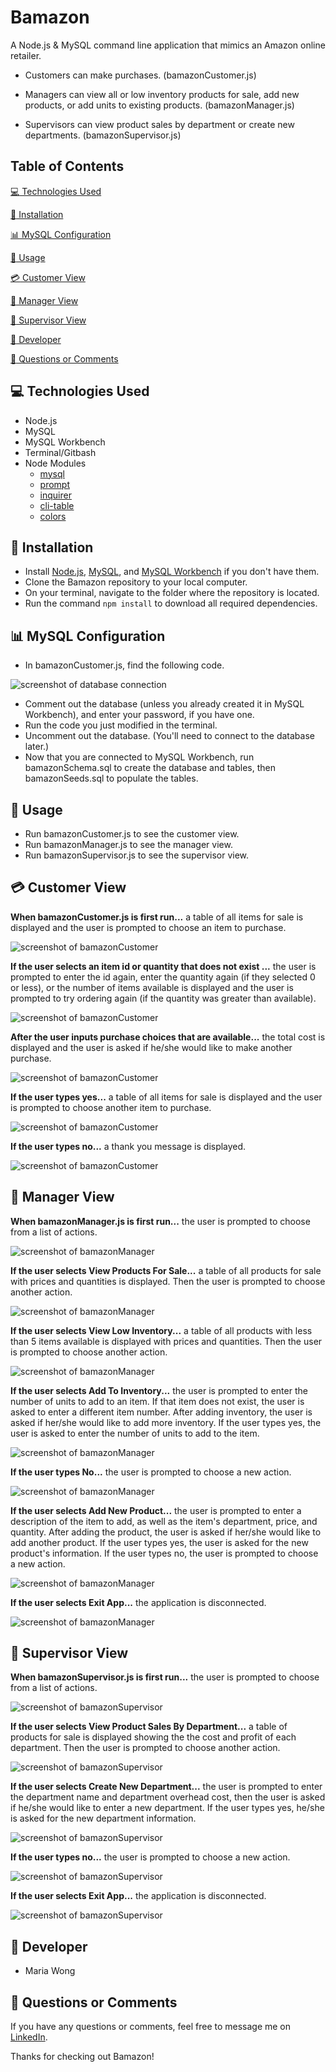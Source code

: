 
# Bamazon

A Node.js & MySQL command line application that mimics an Amazon online retailer.

 - Customers can make purchases. (bamazonCustomer.js)

 - Managers can view all or low inventory products for sale, add new products, or add units to existing products. (bamazonManager.js)

 - Supervisors can view product sales by department or create new departments. (bamazonSupervisor.js)

## Table of Contents

[:computer:  Technologies Used](#technologies-used)

[:dvd:  Installation](#installation)

[:bar_chart:  MySQL Configuration](#mysql-configuration)

[:crystal_ball:  Usage](#usage)

[:credit_card:  Customer View](#customer-view)

[:ledger:  Manager View](#manager-view)

[:briefcase:  Supervisor View](#supervisor-view)

[:bust_in_silhouette:  Developer](#developer)

[:email:  Questions or Comments](#questions-or-comments)


## <a name="technologies-used"></a> :computer: Technologies Used 

* Node.js
* MySQL
* MySQL Workbench
* Terminal/Gitbash
* Node Modules
	* [mysql](https://www.npmjs.com/package/mysql) 
	* [prompt](https://www.npmjs.com/package/prompt)
	* [inquirer](https://www.npmjs.com/package/inquirer) 
	* [cli-table](https://www.npmjs.com/package/cli-table) 
	* [colors](https://www.npmjs.com/package/colors) 


## <a name="installation"></a> :dvd: Installation 

* Install [Node.js](https://nodejs.org/en/download/), [MySQL](https://www.mysql.com/downloads/), and [MySQL Workbench](https://dev.mysql.com/downloads/workbench/) if you don't have them.
* Clone the Bamazon repository to your local computer.
* On your terminal, navigate to the folder where the repository is located.
* Run the command `npm install` to download all required dependencies.

## <a name="mysql-configuration"></a> :bar_chart: MySQL Configuration 

* In bamazonCustomer.js, find the following code. 

![screenshot of database connection](/screenshots/Database_Connection.png)

* Comment out the database (unless you already created it in MySQL Workbench), and enter your password, if you have one.
* Run the code you just modified in the terminal. 
* Uncomment out the database. (You'll need to connect to the database later.)
* Now that you are connected to MySQL Workbench, run bamazonSchema.sql to create the database and tables, then bamazonSeeds.sql to populate the tables.

## <a name="usage"></a> :crystal_ball: Usage 

* Run bamazonCustomer.js to see the customer view.
* Run bamazonManager.js to see the manager view.
* Run bamazonSupervisor.js to see the supervisor view.


## <a name="customer-view"></a> :credit_card: Customer View 


**When bamazonCustomer.js is first run...**
a table of all items for sale is displayed and the user is prompted to choose an item to purchase.

![screenshot of bamazonCustomer](/screenshots/Welcome_to_Bamazon.png)


**If the user selects an item id or quantity that does not exist ...**
the user is prompted to enter the id again, enter the quantity again (if they selected 0 or less), or the number of items available is displayed and the user is prompted to try ordering again (if the quantity was greater than available).

![screenshot of bamazonCustomer](/screenshots/Too_Much_Too_Little.png)


**After the user inputs purchase choices that are available...**
the total cost is displayed and the user is asked if he/she would like to make another purchase.

![screenshot of bamazonCustomer](/screenshots/Purchase_Item.png)


**If the user types yes...**
a table of all items for sale is displayed and the user is prompted to choose another item to purchase.

![screenshot of bamazonCustomer](/screenshots/Return_To_Items.png)


**If the user types no...**
a thank you message is displayed.

![screenshot of bamazonCustomer](/screenshots/Complete_Order.png)


## <a name="manager-view"></a> :ledger: Manager View 


**When bamazonManager.js is first run...**
the user is prompted to choose from a list of actions.

![screenshot of bamazonManager](/screenshots/Manager_Welcome.png)

 
**If the user selects View Products For Sale...**
a table of all products for sale with prices and quantities is displayed. Then the user is prompted to choose another action.

![screenshot of bamazonManager](/screenshots/View_Products_For_Sale.png) 


**If the user selects View Low Inventory...**
a table of all products with less than 5 items available is displayed with prices and quantities. Then the user is prompted to choose another action.

![screenshot of bamazonManager](/screenshots/View_Low_Inventory.png)


**If the user selects Add To Inventory...**
the user is prompted to enter the number of units to add to an item. If that item does not exist, the user is asked to enter a different item number. After adding inventory, the user is asked if her/she would like to add more inventory. If the user types yes, the user is asked to enter the number of units to add to the item. 

![screenshot of bamazonManager](/screenshots/Add_To_Inventory.png)


**If the user types No...**
the user is prompted to choose a new action. 

![screenshot of bamazonManager](/screenshots/Do_Not_Add_Units.png)


**If the user selects Add New Product...**
the user is prompted to enter a description of the item to add, as well as the item's department, price, and quantity. After adding the product, the user is asked if her/she would like to add another product. If the user types yes, the user is asked for the new product's information. If the user types no, the user is prompted to choose a new action.  

![screenshot of bamazonManager](/screenshots/Add_New_Product.png)


**If the user selects Exit App...**
the application is disconnected.

![screenshot of bamazonManager](/screenshots/Exit_App.png)


## <a name="supervisor-view"></a> :briefcase: Supervisor View 

**When bamazonSupervisor.js is first run...**
the user is prompted to choose from a list of actions.

![screenshot of bamazonSupervisor](/screenshots/Supervisor_Welcome.png)


**If the user selects View Product Sales By Department...** 
a table of products for sale is displayed showing the the cost and profit of each department. Then the user is prompted to choose another action. 

![screenshot of bamazonSupervisor](/screenshots/View_Product_Sales.png)


**If the user selects Create New Department...** 
the user is prompted to enter the department name and department overhead cost, then the user is asked if he/she would like to enter a new department. If the user types yes, he/she is asked for the new department information. 

![screenshot of bamazonSupervisor](/screenshots/Create_New_Dept.png)


**If the user types no...**
the user is prompted to choose a new action. 

![screenshot of bamazonSupervisor](/screenshots/No_New_Dept.png)


**If the user selects Exit App...**
the application is disconnected.

![screenshot of bamazonSupervisor](/screenshots/Exit_App2.png)


## <a name="developer"></a> :bust_in_silhouette: Developer

* Maria Wong 


## <a name="questions-or-comments"></a> :email: Questions or Comments 

If you have any questions or comments, feel free to message me on [LinkedIn](https://www.linkedin.com/in/maria-wong/).

Thanks for checking out Bamazon!
